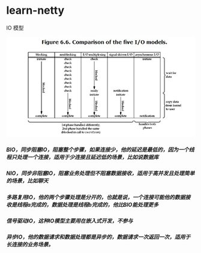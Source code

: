 # learn-netty
IO 模型

![五种常见模型](images/IO_Model.png)

##### BIO，同步阻塞IO，阻塞整个步骤，如果连接少，他的延迟是最低的，因为一个线程只处理一个连接，适用于少连接且延迟低的场景，比如说数据库
##### NIO，同步非阻塞IO，阻塞业务处理但不阻塞数据接收，适用于高并发且处理简单的场景，比如聊天
##### 多路复用IO，他的两个步骤处理是分开的，也就是说，一个连接可能他的数据接收是线程a完成的，数据处理是线程b完成的，他比BIO能处理更多
##### 信号驱动IO，这种IO模型主要用在嵌入式开发，不参与
##### 异步IO，他的数据请求和数据处理都是异步的，数据请求一次返回一次，适用于长连接的业务场景。


